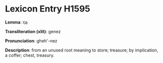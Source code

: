 # Lexicon Entry H1595

**Lemma**: גֶּנֶז

**Transliteration (xlit)**: genez

**Pronunciation**: gheh'-nez

**Description**:
from an unused root meaning to store; treasure; by implication, a coffer; chest, treasury.
